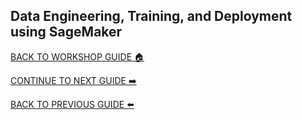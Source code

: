 ## Data Engineering, Training, and Deployment using SageMaker

[BACK TO WORKSHOP GUIDE :house:](../README.md)

[CONTINUE TO NEXT GUIDE :arrow_right:](AIServices.md)

[BACK TO PREVIOUS GUIDE :arrow_left:](DataLabelling.md)
